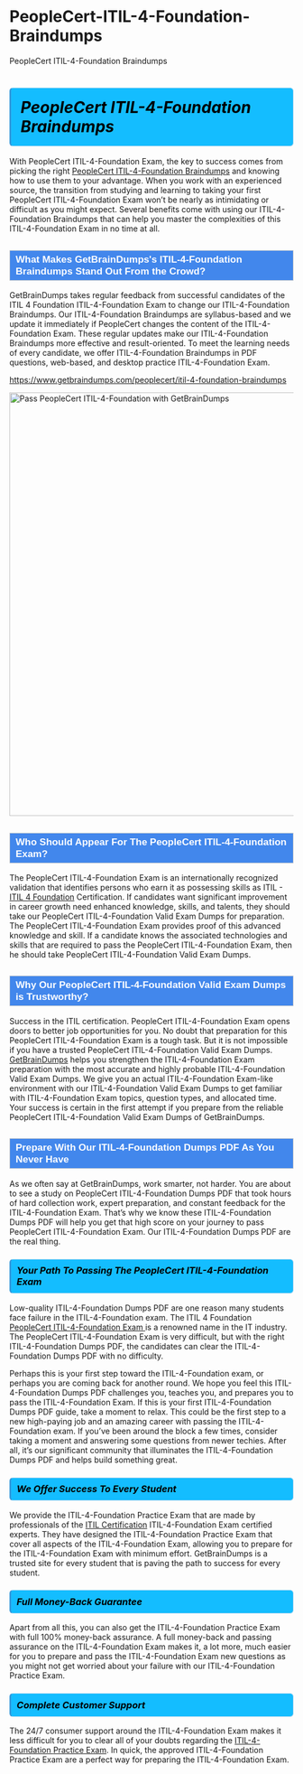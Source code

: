 # PeopleCert-ITIL-4-Foundation-Braindumps
PeopleCert ITIL-4-Foundation Braindumps
<h1><strong><span style="display: block; color: #000000; background: #14BDFF; border: 0.5px solid #AED6F1; border-left: 3px solid #3498DB; padding: .6em; border-radius: 6px;">                     <em>PeopleCert ITIL-4-Foundation <span class="exam_variation">Braindumps</span> </em>                </span></strong>            </h1>                        <p>With PeopleCert ITIL-4-Foundation Exam, the key to success comes from picking the right <a href="https://www.getbraindumps.com/peoplecert/itil-4-foundation-braindumps">PeopleCert ITIL-4-Foundation <span class="exam_variation">Braindumps</span></a> and             knowing how to use them to your advantage.             When you work with an experienced source, the transition from studying and learning to taking your first PeopleCert ITIL-4-Foundation Exam             won’t be nearly as intimidating or difficult as you might expect. Several benefits come with using our ITIL-4-Foundation <span class="exam_variation">Braindumps</span> that can             help you master the complexities of this ITIL-4-Foundation Exam in no time at all.</p>                        <h2 style="background: #4287ec; border: 1px solid #cccccc; padding: 5px 10px;">                <span style="color: #ffffff;">                    <span style="font-size: 11pt;">                        <span style="line-height: normal;">                            <span style="font-family: Calibri,sans-serif;">                                <strong>                                    <span style="font-size: 13.0pt;">What Makes GetBrainDumps's ITIL-4-Foundation <span class="exam_variation">Braindumps</span> Stand Out From the Crowd?</span>                                </strong>                            </span>                        </span>                    </span>                </span>            </h2>                        <p>GetBrainDumps takes regular feedback from successful candidates of the ITIL 4 Foundation ITIL-4-Foundation Exam to change             our ITIL-4-Foundation <span class="exam_variation">Braindumps</span>. Our ITIL-4-Foundation <span class="exam_variation">Braindumps</span> are syllabus-based and we update it immediately if PeopleCert changes             the content of the ITIL-4-Foundation Exam.             These regular updates make our ITIL-4-Foundation <span class="exam_variation">Braindumps</span> more effective and result-oriented. To meet the learning needs of every candidate,             we offer ITIL-4-Foundation <span class="exam_variation">Braindumps</span> in PDF questions, web-based, and desktop practice ITIL-4-Foundation Exam.</p>                                    <p><a href="https://www.getbraindumps.com/peoplecert/itil-4-foundation-braindumps">https://www.getbraindumps.com/peoplecert/itil-4-foundation-braindumps</a></p>                        <p><a href="https://www.getbraindumps.com/"><img src="https://www.getbraindumps.com/images/get-updated-exam-questions-with-discount-getbraindumps.jpg" class="postImage" alt="Pass PeopleCert ITIL-4-Foundation with GetBrainDumps" width="750"></a></p>                                        <h2 style="background: #4287ec; border: 1px solid #cccccc; padding: 5px 10px;">                <span style="color: #ffffff;">                    <span style="font-size: 11pt;">                        <span style="line-height: normal;">                            <span style="font-family: Calibri,sans-serif;">                                <strong>                                    <span style="font-size: 13.0pt;">Who Should Appear For The PeopleCert ITIL-4-Foundation Exam?</span>                                </strong>                            </span>                        </span>                    </span>                </span>            </h2>                        <p>The PeopleCert ITIL-4-Foundation Exam is an internationally recognized validation that identifies persons who earn it as possessing skills as             ITIL - <a href="https://www.getbraindumps.com/peoplecert/itil-4-foundation-braindumps">ITIL 4 Foundation</a> Certification. If candidates want significant improvement in             career growth need enhanced knowledge, skills, and talents, they should take our PeopleCert ITIL-4-Foundation <span class="exam_variation2">Valid Exam Dumps</span> for preparation.             The PeopleCert ITIL-4-Foundation Exam provides proof of this advanced knowledge and skill. If a candidate knows the associated technologies and skills             that are required to pass the PeopleCert ITIL-4-Foundation Exam, then he should take PeopleCert ITIL-4-Foundation <span class="exam_variation2">Valid Exam Dumps</span>.</p>                        <h2 style="background: #4287ec; border: 1px solid #cccccc; padding: 5px 10px;">                <span style="color: #ffffff;">                    <span style="font-size: 11pt;">                        <span style="line-height: normal;">                            <span style="font-family: Calibri,sans-serif;">                                <strong>                                    <span style="font-size: 13.0pt;">Why Our PeopleCert ITIL-4-Foundation <span class="exam_variation2">Valid Exam Dumps</span> is Trustworthy?</span>                                </strong>                            </span>                        </span>                    </span>                </span>            </h2>                        <p>Success in the ITIL certification. PeopleCert ITIL-4-Foundation Exam opens doors to better job opportunities for you.             No doubt that preparation for this PeopleCert ITIL-4-Foundation Exam is a tough task. But it is not impossible if you have a trusted PeopleCert ITIL-4-Foundation <span class="exam_variation2">Valid Exam Dumps</span>.             <a href="https://www.getbraindumps.com/">GetBrainDumps</a> helps you strengthen the ITIL-4-Foundation Exam preparation with the most accurate and highly probable ITIL-4-Foundation <span class="exam_variation2">Valid Exam Dumps</span>. We give you an             actual ITIL-4-Foundation Exam-like environment with our ITIL-4-Foundation <span class="exam_variation2">Valid Exam Dumps</span> to get familiar with ITIL-4-Foundation Exam topics, question types, and allocated time.             Your success is certain in the first attempt if you prepare from the reliable PeopleCert ITIL-4-Foundation <span class="exam_variation2">Valid Exam Dumps</span> of GetBrainDumps.</p>                        <h2 style="background: #4287ec; border: 1px solid #cccccc; padding: 5px 10px;">                <span style="color: #ffffff;">                    <span style="font-size: 11pt;">                        <span style="line-height: normal;">                            <span style="font-family: Calibri,sans-serif;">                                <strong>                                    <span style="font-size: 13.0pt;">Prepare With Our ITIL-4-Foundation <span class="exam_variation3">Dumps PDF</span> As You Never Have</span>                                </strong>                            </span>                        </span>                    </span>                </span>            </h2>                        <p>As we often say at GetBrainDumps, work smarter, not harder. You are about to see a study on PeopleCert ITIL-4-Foundation <span class="exam_variation3">Dumps PDF</span> that took hours of hard collection work,             expert preparation, and constant feedback for the ITIL-4-Foundation Exam. That’s why we know these ITIL-4-Foundation <span class="exam_variation3">Dumps PDF</span> will help you get that high score on your             journey to pass PeopleCert ITIL-4-Foundation Exam. Our ITIL-4-Foundation <span class="exam_variation3">Dumps PDF</span> are the real thing.</p>                        <h3>                <strong>                    <span style="display: block; color: #000000; background: #14BDFF; border: 0.5px solid #AED6F1; border-left: 3px solid #3498DB; padding: .6em; border-radius: 6px;">                        <em>Your Path To Passing The PeopleCert ITIL-4-Foundation Exam</em>                    </span>                </strong>            </h3>                        <p>Low-quality ITIL-4-Foundation <span class="exam_variation3">Dumps PDF</span> are one reason many students face failure in the ITIL-4-Foundation exam. The ITIL 4 Foundation <a href="https://www.getbraindumps.com/peoplecert-braindumps.html">PeopleCert ITIL-4-Foundation Exam </a>             is a renowned name in the IT industry. The PeopleCert ITIL-4-Foundation Exam is very difficult, but with the right ITIL-4-Foundation <span class="exam_variation3">Dumps PDF</span>, the candidates can clear the             ITIL-4-Foundation <span class="exam_variation3">Dumps PDF</span> with no difficulty.</p>                        <p>Perhaps this is your first step toward the ITIL-4-Foundation exam, or perhaps you are coming back for another round. We hope you feel this             ITIL-4-Foundation <span class="exam_variation3">Dumps PDF</span> challenges you,             teaches you, and prepares you to pass the ITIL-4-Foundation Exam. If this is your first ITIL-4-Foundation <span class="exam_variation3">Dumps PDF</span> guide, take a moment to relax. This could be the first step to             a new high-paying job and an amazing career with passing the ITIL-4-Foundation exam. If you’ve been around the block a few times, consider taking a moment and             answering some questions from newer techies. After all, it’s our significant community that illuminates the ITIL-4-Foundation <span class="exam_variation3">Dumps PDF</span> and helps build something great.</p>                        <h3>                <strong>                    <span style="display: block; color: #000000; background: #14BDFF; border: 0.5px solid #AED6F1; border-left: 3px solid #3498DB; padding: .6em; border-radius: 6px;">                        <em>We Offer Success To Every Student</em>                    </span>                </strong>            </h3>                        <p>We provide the ITIL-4-Foundation <span class="exam_variation4">Practice Exam</span> that are made by professionals of the <a href="https://www.getbraindumps.com/peoplecert/itil-braindumps.html">ITIL Certification</a> ITIL-4-Foundation Exam certified experts.             They have designed the ITIL-4-Foundation <span class="exam_variation4">Practice Exam</span> that cover all aspects of the ITIL-4-Foundation Exam, allowing you to prepare for the            ITIL-4-Foundation Exam with minimum effort.             GetBrainDumps is a trusted site for every student that is paving the path to success for every student.</p>                        <h3>                <strong>                    <span style="display: block; color: #000000; background: #14BDFF; border: 0.5px solid #AED6F1; border-left: 3px solid #3498DB; padding: .6em; border-radius: 6px;">                        <em>Full Money-Back Guarantee</em>                    </span>                </strong>            </h3>                        <p>Apart from all this, you can also get the ITIL-4-Foundation <span class="exam_variation4">Practice Exam</span> with full 100% money-back assurance. A full money-back and passing assurance on             the ITIL-4-Foundation Exam makes it,             a lot more, much easier for you to prepare and pass the ITIL-4-Foundation Exam new questions as you might             not get worried about your failure with our ITIL-4-Foundation <span class="exam_variation4">Practice Exam</span>.</p>                                    <h3>                <strong>                    <span style="display: block; color: #000000; background: #14BDFF; border: 0.5px solid #AED6F1; border-left: 3px solid #3498DB; padding: .6em; border-radius: 6px;">                        <em>Complete Customer Support</em>                    </span>                </strong>            </h3>                        <p>The 24/7 consumer support around the ITIL-4-Foundation Exam makes it less difficult for you to clear all of your doubts regarding the <a href="https://www.getbraindumps.com/peoplecert/itil-4-foundation-braindumps">ITIL-4-Foundation <span class="exam_variation4">Practice Exam</span></a>. In quick,             the approved ITIL-4-Foundation <span class="exam_variation4">Practice Exam</span> are a perfect way for preparing the ITIL-4-Foundation Exam.</p>                    
